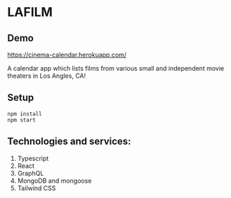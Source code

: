 # LAFILM

## Demo
https://cinema-calendar.herokuapp.com/

A calendar app which lists films from various small and independent movie theaters in Los Angles, CA!

## Setup
```
npm install
npm start
```

## Technologies and services: 
1. Typescript
2. React
3. GraphQL
4. MongoDB and mongoose
5. Tailwind CSS
